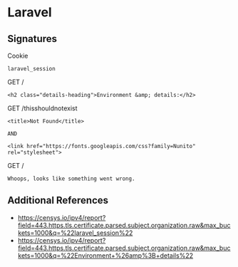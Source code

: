 # Laravel

## Signatures

Cookie

```
laravel_session
```

GET /

```
<h2 class="details-heading">Environment &amp; details:</h2>
```

GET /thisshouldnotexist

```
<title>Not Found</title>

AND

<link href="https://fonts.googleapis.com/css?family=Nunito" rel="stylesheet">
```

GET /

```
Whoops, looks like something went wrong.
```

## Additional References

- https://censys.io/ipv4/report?field=443.https.tls.certificate.parsed.subject.organization.raw&max_buckets=1000&q=%22laravel_session%22
- https://censys.io/ipv4/report?field=443.https.tls.certificate.parsed.subject.organization.raw&max_buckets=1000&q=%22Environment+%26amp%3B+details%22